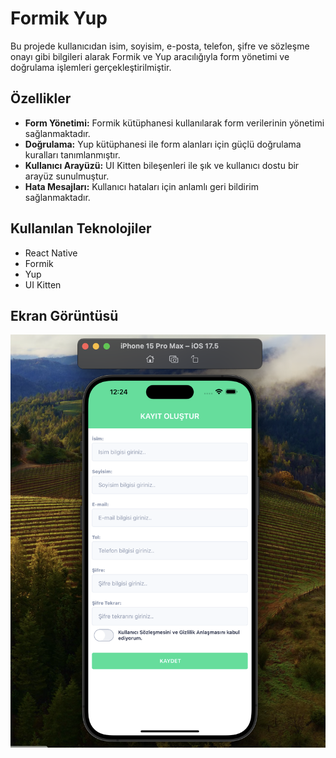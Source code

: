 # Formik Yup

Bu projede kullanıcıdan isim, soyisim, e-posta, telefon, şifre ve sözleşme onayı gibi bilgileri alarak Formik ve Yup aracılığıyla form yönetimi ve doğrulama işlemleri gerçekleştirilmiştir.

## Özellikler

- **Form Yönetimi:** Formik kütüphanesi kullanılarak form verilerinin yönetimi sağlanmaktadır.
- **Doğrulama:** Yup kütüphanesi ile form alanları için güçlü doğrulama kuralları tanımlanmıştır.
- **Kullanıcı Arayüzü:** UI Kitten bileşenleri ile şık ve kullanıcı dostu bir arayüz sunulmuştur.
- **Hata Mesajları:** Kullanıcı hataları için anlamlı geri bildirim sağlanmaktadır.

## Kullanılan Teknolojiler

- React Native
- Formik
- Yup
- UI Kitten

## Ekran Görüntüsü

![](./assets/formik1.png)
